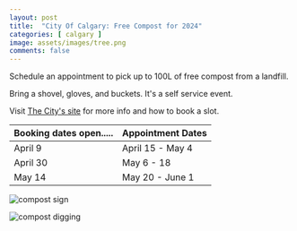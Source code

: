 ```yaml
---
layout: post
title:  "City Of Calgary: Free Compost for 2024"
categories: [ calgary ]
image: assets/images/tree.png
comments: false
---
```


Schedule an appointment to pick up to 100L of free compost from a landfill.


Bring a shovel, gloves, and buckets.  It's a self service event.

Visit [The City's site](https://www.calgary.ca/waste/residential/green-cart-compost-giveaway.html) for more info and how to book a slot.


| Booking dates open..... |  Appointment Dates |
| ----------------------- | ------------------ |
| April 9                 |  April 15 - May 4  |
| April 30                |  May 6 - 18        |
| May 14                  |  May 20 - June 1   |


![compost sign](https://www.calgary.ca/waste/residential/green-cart-compost-giveaway/_jcr_content/root/maincontentpar/responsivegrid/grid/column-0-r0/grid_layout_2126558985/column-f895ffcd-1d85-40df-bf07-36039507699a0/image.img.jpeg/1678398207727/compost-city-calgary-01.jpeg)

![compost digging](https://www.calgary.ca/waste/residential/green-cart-compost-giveaway/_jcr_content/root/maincontentpar/responsivegrid/grid/column-0-r0/grid_layout_1578745768/column-b5d31aed-4486-4dc5-9aea-6bdccbe336b80/image.img.jpeg/1678714754504/compost-giveaway-4.jpeg)
